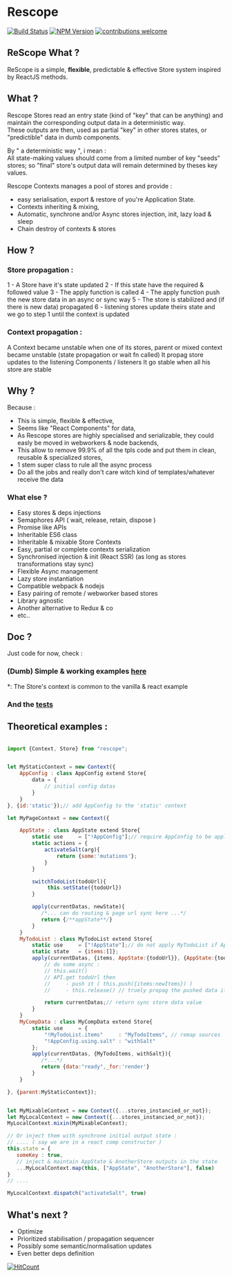 # Rescope

[![Build Status](https://travis-ci.org/CaipiLabs/Rescope.svg?branch=master)](https://travis-ci.org/CaipiLabs/Rescope)
[![NPM Version](https://badge.fury.io/js/rescope.svg?style=flat)](https://npmjs.org/package/rescope)
[![contributions welcome](https://img.shields.io/badge/contributions-welcome-brightgreen.svg?style=flat)](#)


## ReScope What ?

ReScope is a simple, **flexible**, predictable \& effective Store system inspired by ReactJS methods.

## What ?

Rescope Stores read an entry state (kind of "key" that can be anything) and maintain the corresponding output data in a deterministic way.<br>
These outputs are then, used as partial "key" in other stores states, or "predictible" data in dumb components.<br>

By " a deterministic way ", i mean : <br/>
All state-making values should come from a limited number of key "seeds" stores; so "final" store's output data will remain determined by theses key values.

Rescope Contexts manages a pool of stores and provide :
- easy serialisation, export & restore of you're Application State.
- Contexts inheriting & mixing,
- Automatic, synchrone and/or Async stores injection, init, lazy load & sleep
- Chain destroy of contexts & stores

## How ?

### Store propagation :

1 - A Store have it's state updated
2 - If this state have the required & followed value
3 - The apply function is called
4 - The apply function push the new store data in an async or sync way
5 - The store is stabilized and (if there is new data) propagated
6 - listening stores update theirs state and we go to step 1 until the context is updated

### Context propagation :

A Context became unstable when one of its stores, parent or mixed context became unstable (state propagation or wait fn called)
It propag store updates to the listening Components / listeners
It go stable when all his store are stable

## Why ?

Because :

- This is simple, flexible & effective,
- Seems like "React Components" for data,
- As Rescope stores are highly specialised and serializable, they could easly be moved in webworkers & node backends,
- This allow to remove 99.9% of all the tpls code and put them in clean, reusable & specialized stores, 
- 1 stem super class to rule all the async process
- Do all the jobs and really don't care witch kind of templates/whatever receive the data
 
### What else ?

- Easy stores & deps injections
- Semaphores API ( wait, release, retain, dispose )
- Promise like APIs
- Inheritable ES6 class
- Inheritable & mixable Store Contexts
- Easy, partial or complete contexts serialization
- Synchronised injection & init (React SSR) (as long as stores transformations stay sync)
- Flexible Async management
- Lazy store instantiation
- Compatible webpack & nodejs
- Easy pairing of remote / webworker based stores
- Library agnostic
- Another alternative to Redux & co
- etc..

## Doc ?

Just code for now, check :

### (Dumb) Simple \& working examples [here](src/example)

\*: The Store's context is common to the vanilla & react example

### And the [tests](test/Rescope.test.js)

## Theoretical examples  :

``` jsx

import {Context, Store} from "rescope";


let MyStaticContext = new Context({
    AppConfig : class AppConfig extend Store{
        data = {
            // initial config datas
        }
    }
}, {id:'static'});// add AppConfig to the 'static' context

let MyPageContext = new Context({

    AppState : class AppState extend Store{
        static use     = ["!AppConfig"];// require AppConfig to be applied & propagated
        static actions = {
            activateSalt(arg){
                return {some:'mutations'};
            }
        }

        switchTodoList(todoUrl){
             this.setState({todoUrl})
        }

        apply(currentDatas, newState){
           /*... can do routing & page url sync here ...*/
           return {/**appState**/}
        }
    }
    MyTodoList : class MyTodoList extend Store{
        static use     = ["!AppState"];// do not apply MyTodoList if AppState isn't here
        static state   = {items:[]};
        apply(currentDatas, {items, AppState:{todoUrl}}, {AppState:{todoListId}}){
            // do some async :
            // this.wait()
            // API.get todoUrl then
            //     - push it ( this.push({items:newItems}) )
            //     - this.release() // truely propag the pushed data if the store don't wait something else

            return currentDatas;// return sync store data value
        }
    }
    MyCompData : class MyCompData extend Store{
        static use     = {
            "!MyTodoList.items"     : "MyTodoItems", // remap sources
            "!AppConfig.using.salt" : "withSalt"
        };
        apply(currentDatas, {MyTodoItems, withSalt}){
           /*...*/
           return {data:"ready",_for:'render'}
        }
    }

}, {parent:MyStaticContext});


let MyMixableContext = new Context({...stores_instancied_or_not});
let MyLocalContext = new Context({...stores_instancied_or_not});
MyLocalContext.mixin(MyMixableContext);

// Or inject them with synchrone initial output state :
// .... ( say we are in a react comp constructor )
this.state = {
   someKey : true,
   // inject & maintain AppState & AnotherStore outputs in the state
   ...MyLocalContext.map(this, ["AppState", "AnotherStore"], false)
}
// ....

MyLocalContext.dispatch("activateSalt", true)

```


## What's next ?

- Optimize
- Prioritized stabilisation / propagation sequencer
- Possibly some semantic/normalisation updates
- Even better deps definition

[![HitCount](http://hits.dwyl.io/caipilabs/Caipilabs/rescope.svg)](http://hits.dwyl.io/caipilabs/Caipilabs/rescope)
